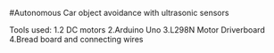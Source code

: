 #Autonomous Car object avoidance with ultrasonic sensors

Tools used:
1.2 DC motors
2.Arduino Uno
3.L298N Motor Driverboard
4.Bread board and connecting wires
